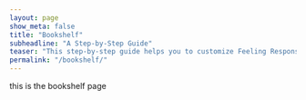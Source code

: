 ```yaml
---
layout: page
show_meta: false
title: "Bookshelf"
subheadline: "A Step-by-Step Guide"
teaser: "This step-by-step guide helps you to customize Feeling Responsive to your needs."
permalink: "/bookshelf/"
---
```


this is the bookshelf page